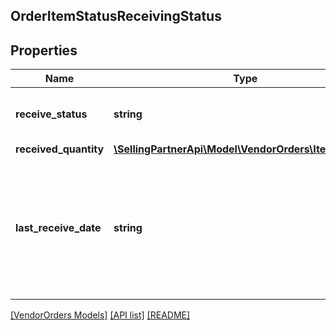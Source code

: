 ## OrderItemStatusReceivingStatus

## Properties

Name | Type | Description | Notes
------------ | ------------- | ------------- | -------------
**receive_status** | **string** | Receive status of the line item. | [optional]
**received_quantity** | [**\SellingPartnerApi\Model\VendorOrders\ItemQuantity**](ItemQuantity.md) |  | [optional]
**last_receive_date** | **string** | The date when the most recent item was received at the buyer&#39;s warehouse. Must be in ISO-8601 date/time format. | [optional]

[[VendorOrders Models]](../) [[API list]](../../Api) [[README]](../../../README.md)
